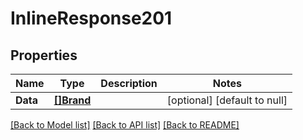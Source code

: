 # InlineResponse201

## Properties
Name | Type | Description | Notes
------------ | ------------- | ------------- | -------------
**Data** | [**[]Brand**](Brand.md) |  | [optional] [default to null]

[[Back to Model list]](../README.md#documentation-for-models) [[Back to API list]](../README.md#documentation-for-api-endpoints) [[Back to README]](../README.md)


